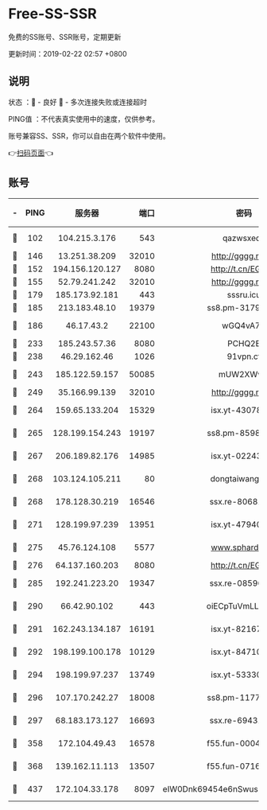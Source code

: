 # Free-SS-SSR

免费的SS账号、SSR账号，定期更新

更新时间：2019-02-22 02:57 +0800

## 说明

状态     ：🙂 - 良好 🙁 - 多次连接失败或连接超时

PING值   ：不代表真实使用中的速度，仅供参考。

账号兼容SS、SSR，你可以自由在两个软件中使用。

👉[扫码页面](https://liesauer.github.io/free-ss-ssr.github.io/)👈

## 账号

|-|PING|服务器|端口|密码|加密方式|区域|
|:----:|:----:|:-----:|-----:|:----:|:----:|:----:|
|🙂|102|104.215.3.176|543|qazwsxedc|aes-256-gcm|JP|
|🙂|146|13.251.38.209|32010|http://gggg.rocks|chacha20|SG|
|🙂|152|194.156.120.127|8080|http://t.cn/EGJIyrl|rc4-md5|RU|
|🙂|155|52.79.241.242|32010|http://gggg.rocks|chacha20|KR|
|🙂|179|185.173.92.181|443|sssru.icu|rc4-md5|RU|
|🙂|185|213.183.48.10|19379|ss8.pm-31791178|rc4-md5|RU|
|🙂|186|46.17.43.2|22100|wGQ4vA7D|aes-256-gcm|RU|
|🙂|233|185.243.57.36|8080|PCHQ2E|rc4-md5|US|
|🙂|238|46.29.162.46|1026|91vpn.cf|rc4-md5|RU|
|🙂|243|185.122.59.157|50085|mUW2XWw8|aes-256-cfb|GB|
|🙂|249|35.166.99.139|32010|http://gggg.rocks|chacha20|US|
|🙂|264|159.65.133.204|15329|isx.yt-43078354|aes-256-cfb|SG|
|🙂|265|128.199.154.243|19197|ss8.pm-85981063|aes-256-cfb|SG|
|🙂|267|206.189.82.176|14985|isx.yt-02243397|aes-256-cfb|SG|
|🙂|268|103.124.105.211|80|dongtaiwang.com|aes-256-cfb|US|
|🙂|268|178.128.30.219|16546|ssx.re-80681280|aes-256-cfb|SG|
|🙂|271|128.199.97.239|13951|isx.yt-47940665|aes-256-cfb|SG|
|🙂|275|45.76.124.108|5577|www.sphard.com|aes-256-cfb|AU|
|🙂|276|64.137.160.203|8080|http://t.cn/EGJIyrl|rc4-md5|CA|
|🙂|285|192.241.223.20|19347|ssx.re-08596649|aes-256-cfb|US|
|🙂|290|66.42.90.102|443|oiECpTuVmLLxk4Ts|aes-256-cfb|US|
|🙂|291|162.243.134.187|16191|isx.yt-82167280|aes-256-cfb|US|
|🙂|292|198.199.100.178|10129|isx.yt-84710881|aes-256-cfb|US|
|🙂|294|198.199.97.237|13749|isx.yt-53330366|aes-256-cfb|US|
|🙂|296|107.170.242.27|18008|ss8.pm-11776120|aes-256-cfb|US|
|🙂|297|68.183.173.127|16693|ssx.re-69431278|aes-256-cfb|US|
|🙂|358|172.104.49.43|16578|f55.fun-00042249|aes-256-cfb|SG|
|🙂|368|139.162.11.113|13507|f55.fun-07160199|aes-256-cfb|SG|
|🙂|437|172.104.33.178|8097|eIW0Dnk69454e6nSwuspv9DmS201tQ0D|aes-256-cfb|SG|
